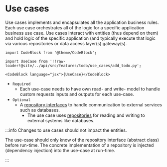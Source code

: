 # Use cases

Use cases implements and encapsulates all the application business rules. Each use case orchestrates all of the logic for a specific application business use case. Use cases interact with entities (thus depend on them) and hold logic of the specific application (and typically execute that logic via various repositories or data access layer(s) gateway(s).

```mdx-code-block
import CodeBlock from '@theme/CodeBlock';

import UseCase from '!!raw-loader!@site/../api/src/features/todo/use_cases/add_todo.py';

<CodeBlock language="jsx">{UseCase}</CodeBlock>
```

* `Required`
  * Each use-case needs to have own read- and write- model to handle custom requests inputs and outputs for each use-case.
* `Optional`
  * A [repository interfaces](./../features/03-repository-interfaces.md) to handle communication to external services such as databases. 
    * The use case uses [repositories](./../adding-infrastructure/02-repositories.md) for reading and writing to external systems like databases.
  
:::info
Changes to use cases should not impact the entities.

The use-case should only know of the repository interface (abstract class) before run-time. The concrete implementation of a repository is injected (dependency injection) into the use-case at run-time. 

:::